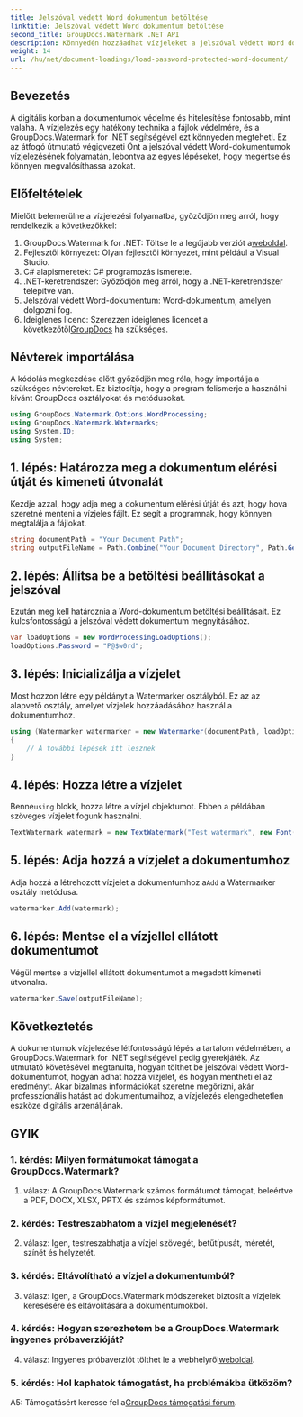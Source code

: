 ```yaml
---
title: Jelszóval védett Word dokumentum betöltése
linktitle: Jelszóval védett Word dokumentum betöltése
second_title: GroupDocs.Watermark .NET API
description: Könnyedén hozzáadhat vízjeleket a jelszóval védett Word dokumentumokhoz a GroupDocs.Watermark for .NET segítségével átfogó, lépésenkénti útmutatónkkal.
weight: 14
url: /hu/net/document-loadings/load-password-protected-word-document/
---
```

## Bevezetés
A digitális korban a dokumentumok védelme és hitelesítése fontosabb, mint valaha. A vízjelezés egy hatékony technika a fájlok védelmére, és a GroupDocs.Watermark for .NET segítségével ezt könnyedén megteheti. Ez az átfogó útmutató végigvezeti Önt a jelszóval védett Word-dokumentumok vízjelezésének folyamatán, lebontva az egyes lépéseket, hogy megértse és könnyen megvalósíthassa azokat.
## Előfeltételek
Mielőtt belemerülne a vízjelezési folyamatba, győződjön meg arról, hogy rendelkezik a következőkkel:
1.  GroupDocs.Watermark for .NET: Töltse le a legújabb verziót a[weboldal](https://releases.groupdocs.com/Watermark/net/).
2. Fejlesztői környezet: Olyan fejlesztői környezet, mint például a Visual Studio.
3. C# alapismeretek: C# programozás ismerete.
4. .NET-keretrendszer: Győződjön meg arról, hogy a .NET-keretrendszer telepítve van.
5. Jelszóval védett Word-dokumentum: Word-dokumentum, amelyen dolgozni fog.
6.  Ideiglenes licenc: Szerezzen ideiglenes licencet a következőtől[GroupDocs](https://purchase.groupdocs.com/temporary-license/) ha szükséges.
## Névterek importálása
A kódolás megkezdése előtt győződjön meg róla, hogy importálja a szükséges névtereket. Ez biztosítja, hogy a program felismerje a használni kívánt GroupDocs osztályokat és metódusokat.
```csharp
using GroupDocs.Watermark.Options.WordProcessing;
using GroupDocs.Watermark.Watermarks;
using System.IO;
using System;
```
## 1. lépés: Határozza meg a dokumentum elérési útját és kimeneti útvonalát
Kezdje azzal, hogy adja meg a dokumentum elérési útját és azt, hogy hova szeretné menteni a vízjeles fájlt. Ez segít a programnak, hogy könnyen megtalálja a fájlokat.
```csharp
string documentPath = "Your Document Path";
string outputFileName = Path.Combine("Your Document Directory", Path.GetFileName(documentPath));
```
## 2. lépés: Állítsa be a betöltési beállításokat a jelszóval
Ezután meg kell határoznia a Word-dokumentum betöltési beállításait. Ez kulcsfontosságú a jelszóval védett dokumentum megnyitásához.
```csharp
var loadOptions = new WordProcessingLoadOptions();
loadOptions.Password = "P@$w0rd";
```
## 3. lépés: Inicializálja a vízjelet
Most hozzon létre egy példányt a Watermarker osztályból. Ez az az alapvető osztály, amelyet vízjelek hozzáadásához használ a dokumentumhoz.
```csharp
using (Watermarker watermarker = new Watermarker(documentPath, loadOptions))
{
    // A további lépések itt lesznek
}
```
## 4. lépés: Hozza létre a vízjelet
 Benne`using` blokk, hozza létre a vízjel objektumot. Ebben a példában szöveges vízjelet fogunk használni.
```csharp
TextWatermark watermark = new TextWatermark("Test watermark", new Font("Arial", 12));
```
## 5. lépés: Adja hozzá a vízjelet a dokumentumhoz
Adja hozzá a létrehozott vízjelet a dokumentumhoz a`Add` a Watermarker osztály metódusa.
```csharp
watermarker.Add(watermark);
```
## 6. lépés: Mentse el a vízjellel ellátott dokumentumot
Végül mentse a vízjellel ellátott dokumentumot a megadott kimeneti útvonalra.
```csharp
watermarker.Save(outputFileName);
```
## Következtetés
A dokumentumok vízjelezése létfontosságú lépés a tartalom védelmében, a GroupDocs.Watermark for .NET segítségével pedig gyerekjáték. Az útmutató követésével megtanulta, hogyan tölthet be jelszóval védett Word-dokumentumot, hogyan adhat hozzá vízjelet, és hogyan mentheti el az eredményt. Akár bizalmas információkat szeretne megőrizni, akár professzionális hatást ad dokumentumaihoz, a vízjelezés elengedhetetlen eszköze digitális arzenáljának.
## GYIK
### 1. kérdés: Milyen formátumokat támogat a GroupDocs.Watermark?
1. válasz: A GroupDocs.Watermark számos formátumot támogat, beleértve a PDF, DOCX, XLSX, PPTX és számos képformátumot.
### 2. kérdés: Testreszabhatom a vízjel megjelenését?
2. válasz: Igen, testreszabhatja a vízjel szövegét, betűtípusát, méretét, színét és helyzetét.
### 3. kérdés: Eltávolítható a vízjel a dokumentumból?
3. válasz: Igen, a GroupDocs.Watermark módszereket biztosít a vízjelek keresésére és eltávolítására a dokumentumokból.
### 4. kérdés: Hogyan szerezhetem be a GroupDocs.Watermark ingyenes próbaverzióját?
 4. válasz: Ingyenes próbaverziót tölthet le a webhelyről[weboldal](https://releases.groupdocs.com/).
### 5. kérdés: Hol kaphatok támogatást, ha problémákba ütközöm?
 A5: Támogatásért keresse fel a[GroupDocs támogatási fórum](https://forum.groupdocs.com/c/watermark/19).